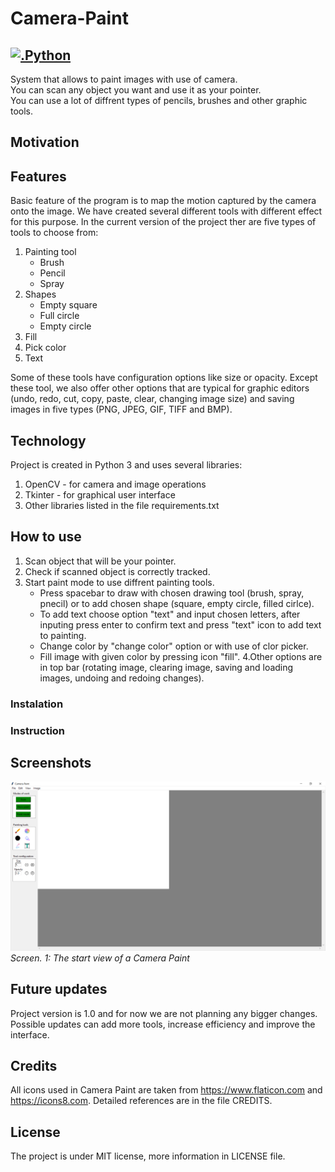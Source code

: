 # Camera-Paint
[![.Python](https://img.shields.io/badge/python-3.7%20%7C%203.8-blue)]()
---
System that allows to paint images with use of camera.  
You can scan any object you want and use it as your pointer.  
You can use a lot of diffrent types of pencils, brushes and other graphic tools. 

## Motivation

## Features
Basic feature of the program is to map the motion captured by the camera onto the image. We have created several different tools with different effect for this purpose. In the current version of the project ther are five types of tools to choose from:
1. Painting tool
    * Brush
    * Pencil
    * Spray
2. Shapes
    * Empty square
    * Full circle
    * Empty circle
3. Fill
4. Pick color
5. Text

Some of these tools have configuration options like size or opacity.
Except these tool, we also offer other options that are typical for graphic editors (undo, redo, cut, copy, paste, clear, changing image size) and saving images in five types (PNG, JPEG, GIF, TIFF and BMP).

## Technology
Project is created in Python 3 and uses several libraries:
1. OpenCV - for camera and image operations
2. Tkinter - for graphical user interface
3. Other libraries listed in the file requirements.txt

## How to use
1. Scan object that will be your pointer.
2. Check if scanned object is correctly tracked.
3. Start paint mode to use diffrent painting tools.
   * Press spacebar to draw with chosen drawing tool (brush, spray, pnecil) or to add chosen shape (square, empty circle, filled cirlce).
   * To add text choose option "text" and input chosen letters, after inputing press enter to confirm text and press "text" icon to add text to painting.
   * Change color by "change color" option or with use of clor picker.
   * Fill image with given color by pressing icon "fill".
4.Other options are in top bar (rotating image, clearing image, saving and loading images, undoing and redoing changes).


### Instalation

### Instruction

## Screenshots
![app_start_view_scr](/resources/screenshots/CP-startView.PNG)
*Screen. 1: The start view of a Camera Paint*

## Future updates
Project version is 1.0 and for now we are not planning any bigger changes. Possible updates can add more tools, increase efficiency and improve the interface.

## Credits
All icons used in Camera Paint are taken from https://www.flaticon.com and https://icons8.com. Detailed references are in the file CREDITS.

## License
The project is under MIT license, more information in LICENSE file.
